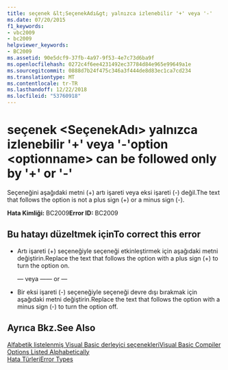 ```yaml
---
title: seçenek &lt;SeçenekAdı&gt; yalnızca izlenebilir '+' veya '-'
ms.date: 07/20/2015
f1_keywords:
- vbc2009
- bc2009
helpviewer_keywords:
- BC2009
ms.assetid: 90e5dcf9-37fb-4a97-9f53-4e7c73d6ba9f
ms.openlocfilehash: 0272c4f6ee4231492ec37784d84e965e99649a1e
ms.sourcegitcommit: 0888d7b24f475c346a3f444de8d83ec1ca7cd234
ms.translationtype: MT
ms.contentlocale: tr-TR
ms.lasthandoff: 12/22/2018
ms.locfileid: "53760918"
---
```

# <a name="option-ltoptionnamegt-can-be-followed-only-by--or--"></a><span data-ttu-id="24a12-102">seçenek &lt;SeçenekAdı&gt; yalnızca izlenebilir '+' veya '-'</span><span class="sxs-lookup"><span data-stu-id="24a12-102">option &lt;optionname&gt; can be followed only by '+' or '-'</span></span>
<span data-ttu-id="24a12-103">Seçeneğini aşağıdaki metni (+) artı işareti veya eksi işareti (-) değil.</span><span class="sxs-lookup"><span data-stu-id="24a12-103">The text that follows the option is not a plus sign (+) or a minus sign (-).</span></span>  
  
 <span data-ttu-id="24a12-104">**Hata Kimliği:** BC2009</span><span class="sxs-lookup"><span data-stu-id="24a12-104">**Error ID:** BC2009</span></span>  
  
## <a name="to-correct-this-error"></a><span data-ttu-id="24a12-105">Bu hatayı düzeltmek için</span><span class="sxs-lookup"><span data-stu-id="24a12-105">To correct this error</span></span>  
  
-   <span data-ttu-id="24a12-106">Artı işareti (+) seçeneğiyle seçeneği etkinleştirmek için aşağıdaki metni değiştirin.</span><span class="sxs-lookup"><span data-stu-id="24a12-106">Replace the text that follows the option with a plus sign (+) to turn the option on.</span></span>  
  
     <span data-ttu-id="24a12-107">— veya —</span><span class="sxs-lookup"><span data-stu-id="24a12-107">— or —</span></span>  
  
-   <span data-ttu-id="24a12-108">Bir eksi işareti (-) seçeneğiyle seçeneği devre dışı bırakmak için aşağıdaki metni değiştirin.</span><span class="sxs-lookup"><span data-stu-id="24a12-108">Replace the text that follows the option with a minus sign (-) to turn the option off.</span></span>  
  
## <a name="see-also"></a><span data-ttu-id="24a12-109">Ayrıca Bkz.</span><span class="sxs-lookup"><span data-stu-id="24a12-109">See Also</span></span>  
 [<span data-ttu-id="24a12-110">Alfabetik listelenmiş Visual Basic derleyici seçenekleri</span><span class="sxs-lookup"><span data-stu-id="24a12-110">Visual Basic Compiler Options Listed Alphabetically</span></span>](../../visual-basic/reference/command-line-compiler/compiler-options-listed-alphabetically.md)  
 [<span data-ttu-id="24a12-111">Hata Türleri</span><span class="sxs-lookup"><span data-stu-id="24a12-111">Error Types</span></span>](../../visual-basic/programming-guide/language-features/error-types.md)
